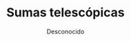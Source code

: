 ---
title: "Sumas telescópicas"
year: 2019
thumbnail: "assets/img/Logo-ommags.png"
topic: "Álgebra"
file: "assets/pdf/Material/Sumas-telescópicas-1.pdf"
author: "Desconocido"
level: "Intermedio"
alttext: "Colapsa, como yo; digo, como un telescopio."
---